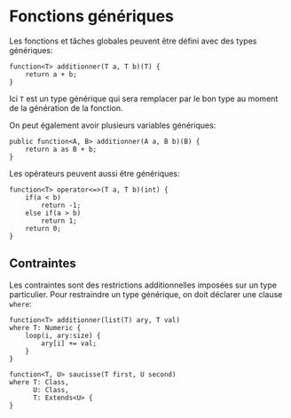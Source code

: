 # Fonctions génériques

Les fonctions et tâches globales peuvent être défini avec des types génériques:
```grimoire
function<T> additionner(T a, T b)(T) {
    return a + b;
}
```
Ici `T` est un type générique qui sera remplacer par le bon type au moment de la génération de la fonction.

On peut également avoir plusieurs variables génériques:
```grimoire
public function<A, B> additionner(A a, B b)(B) {
    return a as B + b;
}
```

Les opérateurs peuvent aussi être génériques:
```grimoire
function<T> operator<=>(T a, T b)(int) {
	if(a < b)
		return -1;
	else if(a > b)
		return 1;
    return 0;
}
```

## Contraintes

Les contraintes sont des restrictions additionnelles imposées sur un type particulier.
Pour restraindre un type générique, on doit déclarer une clause `where`:
```grimoire
function<T> additionner(list(T) ary, T val)
where T: Numeric {
    loop(i, ary:size) {
        ary[i] += val;
    }
}

function<T, U> saucisse(T first, U second)
where T: Class,
      U: Class,
      T: Extends<U> {
}
```